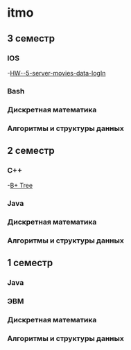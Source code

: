 # itmo

## 3 семестр
### IOS
-[HW--5-server-movies-data-logIn](https://github.com/gr-rassadnikov/itmo/tree/main/sem-3/ios/HW--5-server-movies-data-logIn)
### Bash
### Дискретная математика
### Алгоритмы и структуры данных

## 2 семестр
### С++
-[B+ Tree](https://github.com/gr-rassadnikov/itmo/tree/main/sem-2/cpp/bptree)
### Java
### Дискретная математика
### Алгоритмы и структуры данных

## 1 семестр
### Java
### ЭВМ
### Дискретная математика
### Алгоритмы и структуры данных
